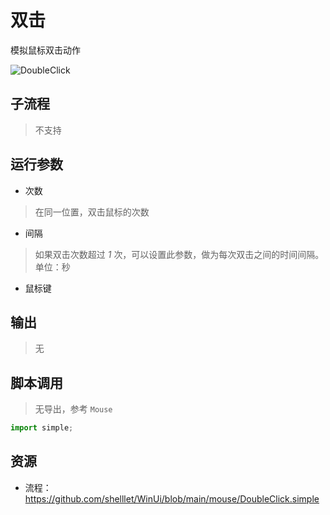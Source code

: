 # 双击 
模拟鼠标双击动作

![DoubleClick](./images/05.png ':size=90%')

## 子流程
> 不支持


## 运行参数

* 次数
> 在同一位置，双击鼠标的次数
* 间隔
> 如果双击次数超过 *1* 次，可以设置此参数，做为每次双击之间的时间间隔。单位：秒
* 鼠标键


## 输出

> 无    


## 脚本调用
> 无导出，参考 `Mouse`

```python
import simple;

```

## 资源

* 流程：https://github.com/shelllet/WinUi/blob/main/mouse/DoubleClick.simple



